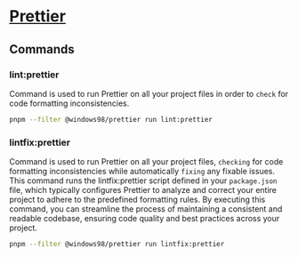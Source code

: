 # [Prettier](https://prettier.io)

## Commands

### lint:prettier

Command is used to run Prettier on all your project files in order to `check` for code formatting inconsistencies.

```bash
pnpm --filter @windows98/prettier run lint:prettier
```

### lintfix:prettier

Command is used to run Prettier on all your project files, `checking` for code formatting inconsistencies while automatically `fixing` any fixable issues. This command runs the lintfix:prettier script defined in your `package.json` file, which typically configures Prettier to analyze and correct your entire project to adhere to the predefined formatting rules. By executing this command, you can streamline the process of maintaining a consistent and readable codebase, ensuring code quality and best practices across your project.

```bash
pnpm --filter @windows98/prettier run lintfix:prettier
```
